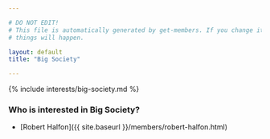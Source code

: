 ```yaml
---

# DO NOT EDIT!
# This file is automatically generated by get-members. If you change it, bad
# things will happen.

layout: default
title: "Big Society"

---
```


{% include interests/big-society.md %}

### Who is interested in Big Society?


* [Robert Halfon]({{ site.baseurl }}/members/robert-halfon.html)
